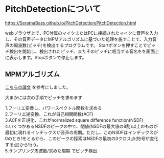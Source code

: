 # PitchDetectionについて

<https://SeratnaBass.github.io/PitchDetection/PitchDetection.html>

webブラウザ上で、PC付属のマイクまたはPCに接続されたマイクに音声を入力し、その音声データにMPMアルゴリズムに基づいた処理を施すことで、入力音声の周波数(ピッチ)を検出するプログラムです。
Startボタンを押すことでピッチ検出を開始し、検出されたピッチ、またそのピッチに相当する音名をを画面上に表示します。Stopボタンで停止します。

## MPMアルゴリズム
<a href="https://www.cs.otago.ac.nz/tartini/papers/A_Smarter_Way_to_Find_Pitch.pdf">こちらの論文</a>
を参考にしました。

大まかには次の手順でピッチを求めます

1.フーリエ変換し、パワースペクトル関数を求める  
2.フーリエ逆変換、これが自己相関関数(ACF)   
3.ACFを正規化、これがnormalized square difference function(NSDF)    
4.いくつかあるNSDFのピークの中で、閾値(NSDFの最大値の8割)以上のものが最初に現れるインデックスが音声の周期。ただし、このNSDFはインデックスが0のとき1をとるから、このピークの探索はNSDFの最初の0クロス点(符号が変化する点)から行う。  
5.サンプリング周波数/求めた周期 でピッチ検出    